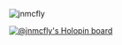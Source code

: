 ![jnmcfly](https://github.com/jnmcfly/jnmcfly/blob/main/fall.png)

[![@jnmcfly's Holopin board](https://holopin.me/jnmcfly)](https://holopin.io/@jnmcfly)
